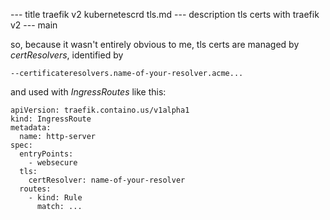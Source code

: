 --- title
traefik v2 kubernetescrd tls.md
--- description
tls certs with traefik v2
--- main


so, 
because it wasn't entirely obvious to me,
tls certs are managed by *certResolvers*,
identified by

```
--certificateresolvers.name-of-your-resolver.acme...
```

and used with *IngressRoutes* like this:
```
apiVersion: traefik.containo.us/v1alpha1
kind: IngressRoute
metadata:
  name: http-server
spec:
  entryPoints:
    - websecure
  tls:
    certResolver: name-of-your-resolver
  routes:
    - kind: Rule
      match: ...
```
